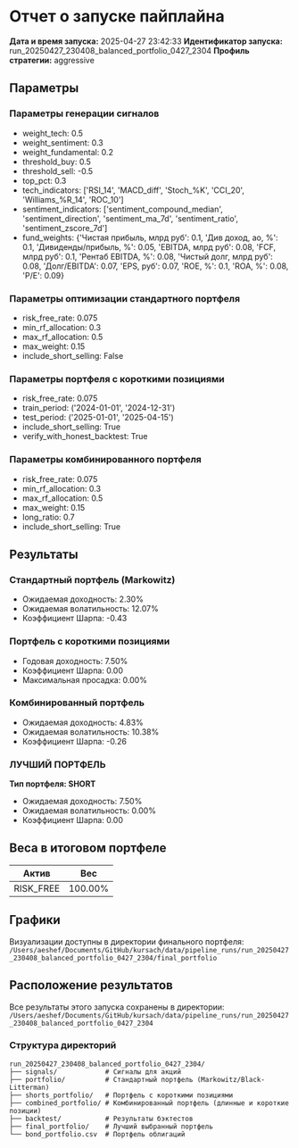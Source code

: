 # Отчет о запуске пайплайна

**Дата и время запуска:** 2025-04-27 23:42:33
**Идентификатор запуска:** run_20250427_230408_balanced_portfolio_0427_2304
**Профиль стратегии:** aggressive

## Параметры

### Параметры генерации сигналов
- weight_tech: 0.5
- weight_sentiment: 0.3
- weight_fundamental: 0.2
- threshold_buy: 0.5
- threshold_sell: -0.5
- top_pct: 0.3
- tech_indicators: ['RSI_14', 'MACD_diff', 'Stoch_%K', 'CCI_20', 'Williams_%R_14', 'ROC_10']
- sentiment_indicators: ['sentiment_compound_median', 'sentiment_direction', 'sentiment_ma_7d', 'sentiment_ratio', 'sentiment_zscore_7d']
- fund_weights: {'Чистая прибыль, млрд руб': 0.1, 'Див доход, ао, %': 0.1, 'Дивиденды/прибыль, %': 0.05, 'EBITDA, млрд руб': 0.08, 'FCF, млрд руб': 0.1, 'Рентаб EBITDA, %': 0.08, 'Чистый долг, млрд руб': 0.08, 'Долг/EBITDA': 0.07, 'EPS, руб': 0.07, 'ROE, %': 0.1, 'ROA, %': 0.08, 'P/E': 0.09}

### Параметры оптимизации стандартного портфеля
- risk_free_rate: 0.075
- min_rf_allocation: 0.3
- max_rf_allocation: 0.5
- max_weight: 0.15
- include_short_selling: False

### Параметры портфеля с короткими позициями
- risk_free_rate: 0.075
- train_period: ('2024-01-01', '2024-12-31')
- test_period: ('2025-01-01', '2025-04-15')
- include_short_selling: True
- verify_with_honest_backtest: True

### Параметры комбинированного портфеля
- risk_free_rate: 0.075
- min_rf_allocation: 0.3
- max_rf_allocation: 0.5
- max_weight: 0.15
- long_ratio: 0.7
- include_short_selling: True

## Результаты

### Стандартный портфель (Markowitz)

- Ожидаемая доходность: 2.30%
- Ожидаемая волатильность: 12.07%
- Коэффициент Шарпа: -0.43

### Портфель с короткими позициями

- Годовая доходность: 7.50%
- Коэффициент Шарпа: 0.00
- Максимальная просадка: 0.00%

### Комбинированный портфель

- Ожидаемая доходность: 4.83%
- Ожидаемая волатильность: 10.38%
- Коэффициент Шарпа: -0.26

### ЛУЧШИЙ ПОРТФЕЛЬ

**Тип портфеля: SHORT**

- Ожидаемая доходность: 7.50%
- Ожидаемая волатильность: 0.00%
- Коэффициент Шарпа: 0.00

## Веса в итоговом портфеле

| Актив | Вес |
|-------|-----|
| RISK_FREE | 100.00% |

## Графики

Визуализации доступны в директории финального портфеля:
`/Users/aeshef/Documents/GitHub/kursach/data/pipeline_runs/run_20250427_230408_balanced_portfolio_0427_2304/final_portfolio`

## Расположение результатов

Все результаты этого запуска сохранены в директории:
`/Users/aeshef/Documents/GitHub/kursach/data/pipeline_runs/run_20250427_230408_balanced_portfolio_0427_2304`

### Структура директорий

```
run_20250427_230408_balanced_portfolio_0427_2304/
├── signals/            # Сигналы для акций
├── portfolio/          # Стандартный портфель (Markowitz/Black-Litterman)
├── shorts_portfolio/   # Портфель с короткими позициями
├── combined_portfolio/ # Комбинированный портфель (длинные и короткие позиции)
├── backtest/           # Результаты бэктестов
├── final_portfolio/    # Лучший выбранный портфель
└── bond_portfolio.csv  # Портфель облигаций
```
